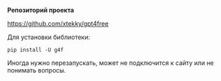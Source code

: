**Репозиторий проекта**

https://github.com/xtekky/gpt4free

Для установки библиотеки:
 
```
pip install -U g4f
```

Иногда нужно перезапускать, может не подключится к сайту или не понимать вопросы.
